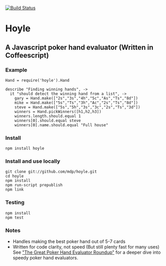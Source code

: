 [![Build
Status](https://secure.travis-ci.org/mdp/hoyle.png)](http://travis-ci.org/mdp/hoyle)

# Hoyle
## A Javascript poker hand evaluator (Written in Coffeescript)

### Example

    Hand = require('hoyle').Hand

    describe "Finding winning hands", ->
      it "should detect the winning hand from a list", ->
        gary = Hand.make(["2s","3s","4h","5c","As","Ts","8d"])
        mike = Hand.make(["5s","Ts","3h","Ac","2s","Ts","8d"])
        steve = Hand.make(["5s","5h","3s","3c","2s","Ts","3d"])
        winners = Hand.pickWinners([h1,h2,h3])
        winners.length.should.equal 1
        winners[0].should.equal steve
        winners[0].name.should.equal "Full house"

### Install

    npm install hoyle

### Install and use locally

    git clone git://github.com/mdp/hoyle.git
    cd hoyle
    npm install
    npm run-script prepublish
    npm link

### Testing

    npm install
    npm test

### Notes

- Handles making the best poker hand out of 5-7 cards
- Written for code clarity, not speed (But still plenty fast for many
uses) See
["The Great Poker Hand Evaluator
Roundup"](http://www.codingthewheel.com/archives/poker-hand-evaluator-roundup)
for a deeper dive into speedy poker hand evaluators.
